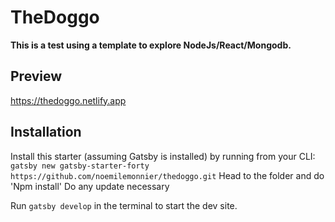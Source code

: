 # TheDoggo

**This is a test using a template to explore NodeJs/React/Mongodb.**


## Preview

https://thedoggo.netlify.app

## Installation

Install this starter (assuming Gatsby is installed) by running from your CLI:
<br/>
`gatsby new gatsby-starter-forty https://github.com/noemilemonnier/thedoggo.git`
Head to the folder and do 
'Npm install'
Do any update necessary

Run `gatsby develop` in the terminal to start the dev site.
